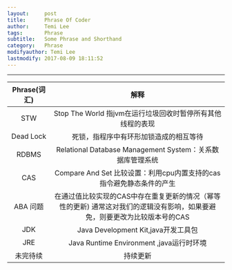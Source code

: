 ```yaml
---
layout:     post
title:      Phrase Of Coder
author:     Temi Lee
tags: 		Phrase
subtitle:   Some Phrase and Shorthand
category:   Phrase
modifyauthor: Temi Lee
lastmodify: 2017-08-09 18:11:52
---
```


***

| Phrase(词汇) | 解释 |
|:------:|:----:|
|STW     |Stop The World 指jvm在运行垃圾回收时暂停所有其他线程的表现|
|Dead Lock|死锁，指程序中有环形加锁造成的相互等待|
|RDBMS    |Relational Database Management System：关系数据库管理系统|
|CAS      | Compare And Set 比较设置：利用cpu内置支持的cas指令避免静态条件的产生|
|ABA 问题 | 在通过值比较实现的CAS中存在重复更新的情况（幂等性的更新) 通常这对我们的逻辑没有影响，如果要避免，则要更改为比较版本号的CAS|
|JDK|Java Development Kit,java开发工具包|
|JRE|Java Runtime Environment ,java运行时环境|
|未完待续 |持续更新|

